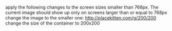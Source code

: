 apply the following changes to the screen sizes smaller than 768px. The current image should show up only on screens larger than or equal to 768px
change the image to the smaller one: http://placekitten.com/g/200/200
change the size of the container to 200x200